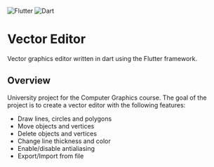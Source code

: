 ![Flutter](https://img.shields.io/badge/Flutter-%2302569B.svg?style=for-the-badge&logo=Flutter&logoColor=white) ![Dart](https://img.shields.io/badge/Dart-%230175C2.svg?style=for-the-badge&logo=Dart&logoColor=white)
# Vector Editor
Vector graphics editor written in dart using the Flutter framework.

## Overview
University project for the Computer Graphics course. The goal of the project is to create a vector editor with the following features:
- Draw lines, circles and polygons
- Move objects and vertices
- Delete objects and vertices
- Change line thickness and color
- Enable/disable antialiasing
- Export/Import from file